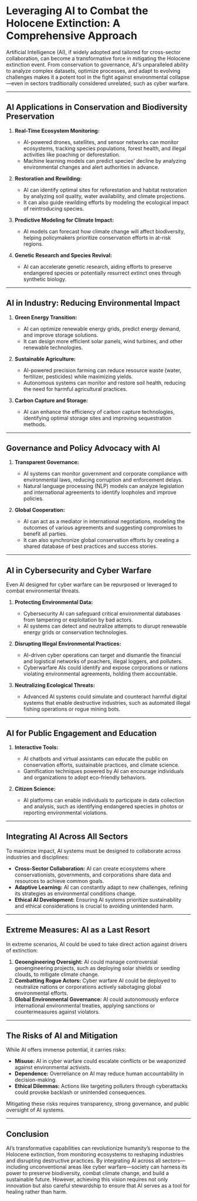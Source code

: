 # Leveraging AI to Combat the Holocene Extinction: A Comprehensive Approach  

Artificial Intelligence (AI), if widely adopted and tailored for cross-sector collaboration, can become a transformative force in mitigating the Holocene extinction event. From conservation to governance, AI's unparalleled ability to analyze complex datasets, optimize processes, and adapt to evolving challenges makes it a potent tool in the fight against environmental collapse—even in sectors traditionally considered unrelated, such as cyber warfare.  

---

## **AI Applications in Conservation and Biodiversity Preservation**  

1. **Real-Time Ecosystem Monitoring:**  
   - AI-powered drones, satellites, and sensor networks can monitor ecosystems, tracking species populations, forest health, and illegal activities like poaching or deforestation.  
   - Machine learning models can predict species' decline by analyzing environmental changes and alert authorities in advance.  

2. **Restoration and Rewilding:**  
   - AI can identify optimal sites for reforestation and habitat restoration by analyzing soil quality, water availability, and climate projections.  
   - It can also guide rewilding efforts by modeling the ecological impact of reintroducing species.  

3. **Predictive Modeling for Climate Impact:**  
   - AI models can forecast how climate change will affect biodiversity, helping policymakers prioritize conservation efforts in at-risk regions.  

4. **Genetic Research and Species Revival:**  
   - AI can accelerate genetic research, aiding efforts to preserve endangered species or potentially resurrect extinct ones through synthetic biology.  

---

## **AI in Industry: Reducing Environmental Impact**  

1. **Green Energy Transition:**  
   - AI can optimize renewable energy grids, predict energy demand, and improve storage solutions.  
   - It can design more efficient solar panels, wind turbines, and other renewable technologies.  

2. **Sustainable Agriculture:**  
   - AI-powered precision farming can reduce resource waste (water, fertilizer, pesticides) while maximizing yields.  
   - Autonomous systems can monitor and restore soil health, reducing the need for harmful agricultural practices.  

3. **Carbon Capture and Storage:**  
   - AI can enhance the efficiency of carbon capture technologies, identifying optimal storage sites and improving sequestration methods.  

---

## **Governance and Policy Advocacy with AI**  

1. **Transparent Governance:**  
   - AI systems can monitor government and corporate compliance with environmental laws, reducing corruption and enforcement delays.  
   - Natural language processing (NLP) models can analyze legislation and international agreements to identify loopholes and improve policies.  

2. **Global Cooperation:**  
   - AI can act as a mediator in international negotiations, modeling the outcomes of various agreements and suggesting compromises to benefit all parties.  
   - It can also synchronize global conservation efforts by creating a shared database of best practices and success stories.  

---

## **AI in Cybersecurity and Cyber Warfare**  

Even AI designed for cyber warfare can be repurposed or leveraged to combat environmental threats.  

1. **Protecting Environmental Data:**  
   - Cybersecurity AI can safeguard critical environmental databases from tampering or exploitation by bad actors.  
   - AI systems can detect and neutralize attempts to disrupt renewable energy grids or conservation technologies.  

2. **Disrupting Illegal Environmental Practices:**  
   - AI-driven cyber operations can target and dismantle the financial and logistical networks of poachers, illegal loggers, and polluters.  
   - Cyberwarfare AIs could identify and expose corporations or nations violating environmental agreements, holding them accountable.  

3. **Neutralizing Ecological Threats:**  
   - Advanced AI systems could simulate and counteract harmful digital systems that enable destructive industries, such as automated illegal fishing operations or rogue mining bots.  

---

## **AI for Public Engagement and Education**  

1. **Interactive Tools:**  
   - AI chatbots and virtual assistants can educate the public on conservation efforts, sustainable practices, and climate science.  
   - Gamification techniques powered by AI can encourage individuals and organizations to adopt eco-friendly behaviors.  

2. **Citizen Science:**  
   - AI platforms can enable individuals to participate in data collection and analysis, such as identifying endangered species in photos or reporting environmental violations.  

---

## **Integrating AI Across All Sectors**  

To maximize impact, AI systems must be designed to collaborate across industries and disciplines:  

- **Cross-Sector Collaboration:** AI can create ecosystems where conservationists, governments, and corporations share data and resources to achieve common goals.  
- **Adaptive Learning:** AI can constantly adapt to new challenges, refining its strategies as environmental conditions change.  
- **Ethical AI Development:** Ensuring AI systems prioritize sustainability and ethical considerations is crucial to avoiding unintended harm.  

---

## **Extreme Measures: AI as a Last Resort**  

In extreme scenarios, AI could be used to take direct action against drivers of extinction:  

1. **Geoengineering Oversight:** AI could manage controversial geoengineering projects, such as deploying solar shields or seeding clouds, to mitigate climate change.  
2. **Combatting Rogue Actors:** Cyber warfare AI could be deployed to neutralize nations or corporations actively sabotaging global environmental efforts.  
3. **Global Environmental Governance:** AI could autonomously enforce international environmental treaties, applying sanctions or countermeasures against violators.  

---

## **The Risks of AI and Mitigation**  

While AI offers immense potential, it carries risks:  
- **Misuse:** AI in cyber warfare could escalate conflicts or be weaponized against environmental activists.  
- **Dependence:** Overreliance on AI may reduce human accountability in decision-making.  
- **Ethical Dilemmas:** Actions like targeting polluters through cyberattacks could provoke backlash or unintended consequences.  

Mitigating these risks requires transparency, strong governance, and public oversight of AI systems.  

---

## **Conclusion**  

AI’s transformative capabilities can revolutionize humanity’s response to the Holocene extinction, from monitoring ecosystems to reshaping industries and disrupting destructive practices. By integrating AI across all sectors—including unconventional areas like cyber warfare—society can harness its power to preserve biodiversity, combat climate change, and build a sustainable future. However, achieving this vision requires not only innovation but also careful stewardship to ensure that AI serves as a tool for healing rather than harm.
